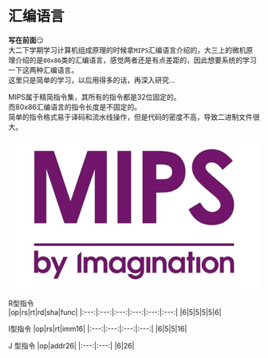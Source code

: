 # 汇编语言
**写在前面**:smirk:  
大二下学期学习计算机组成原理的时候拿`MIPS`汇编语言介绍的，大三上的微机原理介绍的是`80x86`类的汇编语言，感觉两者还是有点差距的，因此想要系统的学习一下这两种汇编语言。  
这里只是简单的学习，以后用得多的话，再深入研究...  

MIPS属于精简指令集，其所有的指令都是32位固定的。  
而80x86汇编语言的指令长度是不固定的。  
简单的指令格式易于译码和流水线操作，但是代码的密度不高，导致二进制文件很大。 

![MIPS](MIPS/title.jpg)

R型指令  
|op|rs|rt|rd|sha|func|
|:---:|:---:|:---:|:---:|:---:|:---:|
|6|5|5|5|5|6| 

I型指令
|op|rs|rt|imm16|
|:---:|:---:|:---:|:---:|
|6|5|5|16|

J 型指令
|op|addr26|
|:---:|:---:|
|6|26|
